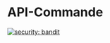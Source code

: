 # API-Commande
[![security: bandit](https://img.shields.io/badge/security-bandit-yellow.svg)](https://github.com/PyCQA/bandit)
